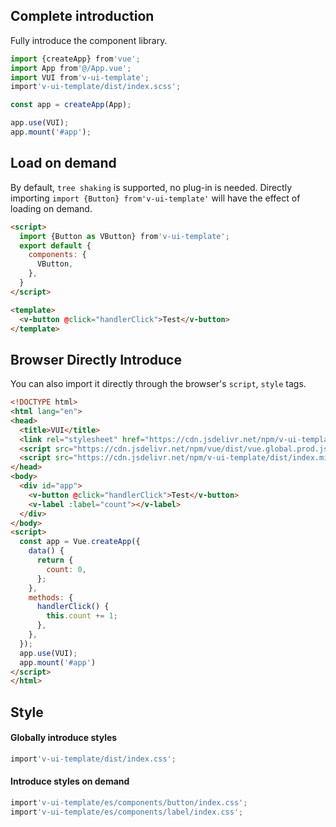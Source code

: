## Complete introduction

Fully introduce the component library.

```js
import {createApp} from'vue';
import App from'@/App.vue';
import VUI from'v-ui-template';
import'v-ui-template/dist/index.scss';

const app = createApp(App);

app.use(VUI);
app.mount('#app');
```

## Load on demand

By default, `tree shaking` is supported, no plug-in is needed. Directly importing `import {Button} from'v-ui-template'` will have the effect of loading on demand.


```html
<script>
  import {Button as VButton} from'v-ui-template';
  export default {
    components: {
      VButton,
    },
  }
</script>

<template>
  <v-button @click="handlerClick">Test</v-button>
</template>
```

## Browser Directly Introduce

You can also import it directly through the browser's `script`, `style` tags.

```html
<!DOCTYPE html>
<html lang="en">
<head>
  <title>VUI</title>
  <link rel="stylesheet" href="https://cdn.jsdelivr.net/npm/v-ui-template/dist/index.css">
  <script src="https://cdn.jsdelivr.net/npm/vue/dist/vue.global.prod.js"></script>
  <script src="https://cdn.jsdelivr.net/npm/v-ui-template/dist/index.min.js"></script>
</head>
<body>
  <div id="app">
    <v-button @click="handlerClick">Test</v-button>
    <v-label :label="count"></v-label>
  </div>
</body>
<script>
  const app = Vue.createApp({
    data() {
      return {
        count: 0,
      };
    },
    methods: {
      handlerClick() {
        this.count += 1;
      },
    },
  });
  app.use(VUI);
  app.mount('#app')
</script>
</html>
```

## Style
#### Globally introduce styles

```js
import'v-ui-template/dist/index.css';
```

#### Introduce styles on demand

```js
import'v-ui-template/es/components/button/index.css';
import'v-ui-template/es/components/label/index.css';
```